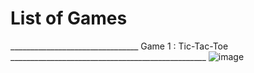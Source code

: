 # List of Games
________________________________ Game 1 : Tic-Tac-Toe _________________________________________________
![image](https://github.com/Pramod2021-24IT/Games/assets/95674009/b683a503-baac-465c-bb32-9601ce9d18f2)

